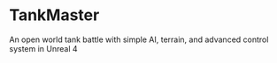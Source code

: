 # TankMaster
An open world tank battle with simple AI, terrain, and advanced control system in Unreal 4
